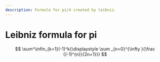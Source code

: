```yaml
---
description: Formula for pi/4 created by leibniz.
---
```


# Leibniz formula for pi



$$
\sum^\infin_{k=1}(-1)^k{\displaystyle \sum _{n=0}^{\infty }{\frac {(-1)^{n}}{2n+1}}}
$$
